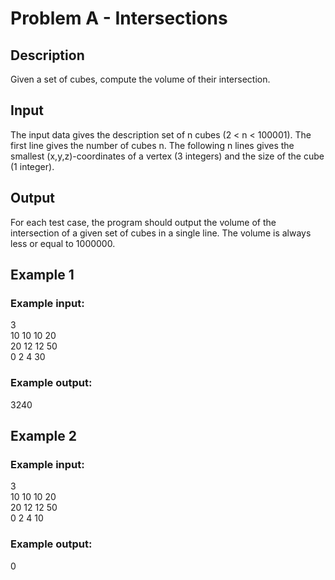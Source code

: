 # Problem A - Intersections

## Description

Given a set of cubes, compute the volume of their intersection.

## Input

The input data gives the description set of n cubes (2 < n < 100001). The first line gives the number of cubes n. The following n lines gives the smallest (x,y,z)-coordinates of a vertex (3 integers) and the size of the cube (1 integer).

## Output

For each test case, the program should output the volume of the intersection of a given set of cubes in a single line. The volume is always less or equal to 1000000.

## Example 1

### Example input:

3<br/>
10 10 10 20<br/>
20 12 12 50<br/>
0 2 4 30<br/>

### Example output:

3240

## Example 2

### Example input:

3<br/>
10 10 10 20<br/>
20 12 12 50<br/>
0 2 4 10<br/>

### Example output:

0
